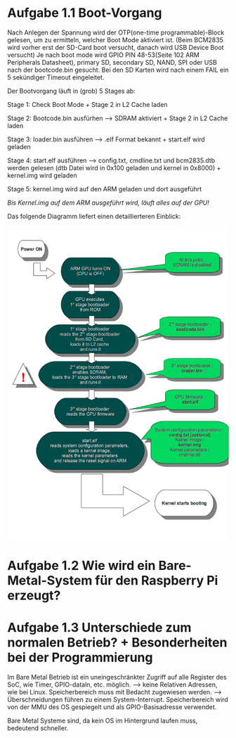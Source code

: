 # Aufgabe 1.1 Boot-Vorgang

Nach Anlegen der Spannung wird der OTP(one-time programmable)-Block gelesen, um zu ermitteln, welcher Boot Mode aktiviert ist. (Beim BCM2835 wird vorher erst der SD-Card boot versucht, danach wird USB Device Boot versucht) Je nach boot mode wird GPIO PIN 48-53(Seite 102 ARM Peripherals Datasheet), primary SD, secondary SD, NAND, SPI oder USB nach der bootcode.bin gesucht. Bei den SD Karten wird nach einem FAIL ein 5 sekündiger Timeout eingeleitet.

Der Bootvorgang läuft in (grob) 5 Stages ab:

Stage 1:
Check Boot Mode + Stage 2 in L2 Cache laden

Stage 2:
Bootcode.bin ausfürhen --> SDRAM aktiviert + Stage 2 in L2 Cache laden

Stage 3:
loader.bin ausführen --> .elf Format bekannt + start.elf wird geladen

Stage 4:
start.elf ausführen --> config.txt, cmdline.txt und bcm2835.dtb werden gelesen (dtb Datei wird in 0x100 geladen und kernel in 0x8000) + kernel.img wird geladen

Stage 5:
kernel.img wird auf den ARM geladen und dort ausgeführt

*Bis Kernel.img auf dem ARM ausgeführt wird, läuft alles auf der GPU!*

Das folgende Diagramm liefert einen detaillierteren Einblick:

![](PI_Boot.png)

# Aufgabe 1.2 Wie wird ein Bare-Metal-System für den Raspberry Pi erzeugt?



# Aufgabe 1.3 Unterschiede zum normalen Betrieb? + Besonderheiten bei der Programmierung

Im Bare Metal Betrieb ist ein uneingeschränkter Zugriff auf alle Register des SoC, wie Timer, GPIO-dataln, etc. möglich. --> keine Relativen Adressen, wie bei Linux.
Speicherbereich muss mit Bedacht zugewiesen werden. --> Überschneidungen führen zu einem System-Interrupt.
Speicherbereich wird von der MMU des OS gespiegelt und als GPIO-Basisadresse verwendet.

Bare Metal Systeme sind, da kein OS im Hintergrund laufen muss, bedeutend schneller. 
